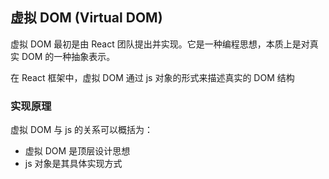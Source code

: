 ## 虚拟 DOM (Virtual DOM)

虚拟 DOM 最初是由 React 团队提出并实现。它是一种编程思想，本质上是对真实 DOM 的一种抽象表示。

在 React 框架中，虚拟 DOM 通过 js 对象的形式来描述真实的 DOM 结构

### 实现原理

虚拟 DOM 与 js 的关系可以概括为：

- 虚拟 DOM 是顶层设计思想
- js 对象是其具体实现方式
